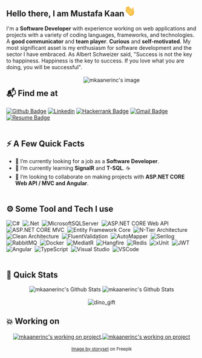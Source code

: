<h2>Hello there, I am Mustafa Kaan<img src="https://raw.githubusercontent.com/ABSphreak/ABSphreak/master/gifs/Hi.gif" width="30px" height="30px"></h2>

I'm a **Software Developer** with experience working on web applications and projects with a variety of coding languages, frameworks, and technologies. A **good communicator** and **team player**. **Curious** and **self-motivated**. My most significant asset is my enthusiasm for software development and the sector I have embraced. As Albert Schweizer said, "Success is not the key to happiness. Happiness is the key to success. If you love what you are doing, you will be successful".
<br></br>
<img align="right" src="https://drive.google.com/uc?id=1NU1xXSu9i_CMg1BNA5jwVtxnQoRq9f5N" width='300' alt="mkaanerinc's image"/>

## 📬 Find me at
[![Github Badge](http://img.shields.io/badge/-Github-black?style=for-the-badge&logo=github&link=https://github.com/mkaanerinc/)](https://github.com/mkaanerinc/) 
[![Linkedin](https://img.shields.io/badge/linkedin-%230077B5.svg?style=for-the-badge&logo=Linkedin&logoColor=white&link=https://www.linkedin.com/in/mkaanerinc/)](https://www.linkedin.com/in/mkaanerinc)
[![Hackerrank Badge](https://img.shields.io/badge/-Hackerrank-2EC866?style=for-the-badge&logo=HackerRank&logoColor=white&link=https://www.hackerrank.com/mkaanerinc)](https://www.hackerrank.com/mkaanerinc)
[![Gmail Badge](https://img.shields.io/badge/-Gmail-d14836?style=for-the-badge&logo=Gmail&logoColor=white&link=mailto:mkaanerinc@gmail.com)](mailto:mkaanerinc@gmail.com)
[![Resume Badge](https://img.shields.io/badge/-Resume-d14836?style=for-the-badge&logo=Resume&logoColor=white&link=https://drive.google.com/file/d/1hL6DNCPQsAB-R0wVLckbKBcoliFRkazi/view?usp=sharing)](https://drive.google.com/file/d/1hL6DNCPQsAB-R0wVLckbKBcoliFRkazi/view?usp=sharing)
<br></br>
## ⚡️ A Few Quick Facts

- 🔭 I’m currently looking for a job as a **Software Developer**.
- 🌱 I’m currently learning **SignalR** and **T-SQL**. ☕
- 👯 I’m looking to collaborate on making projects with **ASP.NET CORE Web API / MVC and Angular**.
<br></br>
 ## ⚙️ Some Tool and Tech I use
  ![C#](https://img.shields.io/badge/c%23-%23239120.svg?style=for-the-badge&logo=csharp&logoColor=white)&nbsp;
  ![.Net](https://img.shields.io/badge/.NET-5C2D91?style=for-the-badge&logo=.net&logoColor=white)&nbsp;
  ![MicrosoftSQLServer](https://img.shields.io/badge/Microsoft%20SQL%20Server-CC2927?style=for-the-badge&logo=microsoft%20sql%20server&logoColor=white)&nbsp;
  ![ASP.NET CORE Web API](https://img.shields.io/badge/ASP.NET%20CORE%20Web%20API-02569B.svg?&style=for-the-badge&logo=rest&logoColor=white)&nbsp;
  ![ASP.NET CORE MVC](https://img.shields.io/badge/ASP.NET%20CORE%20MVC-02569B.svg?&style=for-the-badge&logo=rest&logoColor=white)&nbsp;
  ![Entity Framework Core](https://img.shields.io/badge/Entity%20Framework%20Core-02569B.svg?&style=for-the-badge&logo=rest&logoColor=white)&nbsp;
  ![N-Tier Architecture](https://img.shields.io/badge/N%20Tier%20Architecture-02569B.svg?&style=for-the-badge&logo=rest&logoColor=white)&nbsp;
  ![Clean Architecture](https://img.shields.io/badge/Clean%20Architecture-02569B.svg?&style=for-the-badge&logo=rest&logoColor=white)&nbsp;
  ![FluentValidation](https://img.shields.io/badge/FluentValidation-F80000?style=for-the-badge&logo=fluentvalidation&logoColor=white)&nbsp;
  ![AutoMapper](https://img.shields.io/badge/AutoMapper-F80000?style=for-the-badge&logo=automapper&logoColor=white)&nbsp;
  ![Serilog](https://img.shields.io/badge/Serilog-F80000?style=for-the-badge&logo=serilog&logoColor=white)&nbsp;
  ![RabbitMQ](https://img.shields.io/badge/RabbitMQ-FF6600?style=for-the-badge&logo=rabbitmq&logoColor=white)&nbsp;
  ![Docker](https://img.shields.io/badge/Docker-%230db7ed.svg?style=for-the-badge&logo=docker&logoColor=white)&nbsp;
  ![MediatR](https://img.shields.io/badge/MediatR-F80000?style=for-the-badge&logo=mediatr&logoColor=white)&nbsp;
  ![Hangfire](https://img.shields.io/badge/Hangfire-F80000?style=for-the-badge&logo=hangfire&logoColor=white)&nbsp;
  ![Redis](https://img.shields.io/badge/Redis-F80000?style=for-the-badge&logo=redis&logoColor=white)&nbsp;
  ![xUnit](https://img.shields.io/badge/xUnit-F80000?style=for-the-badge&logo=xunit&logoColor=white)&nbsp;
  ![JWT](https://img.shields.io/badge/JWT-black?style=for-the-badge&logo=JSON%20web%20tokens)&nbsp;
  ![Angular](https://img.shields.io/badge/Angular-%23DD0031.svg?style=for-the-badge&logo=angular&logoColor=white)&nbsp;
  ![TypeScript](https://img.shields.io/badge/TypeScript-%23007ACC.svg?style=for-the-badge&logo=typescript&logoColor=white)&nbsp;
  ![Visual Studio](https://img.shields.io/badge/Visual%20Studio-5C2D91.svg?style=for-the-badge&logo=visual-studio&logoColor=white)&nbsp;
  ![VSCode](https://img.shields.io/badge/VSCODE-007ACC.svg?&style=for-the-badge&logo=visual-studio-code)&nbsp;
<br></br>
## 🚀 Quick Stats

<p align="center">
<img width="50%" height="150" src="https://github-readme-stats.vercel.app/api?username=mkaanerinc&show_icons=true&line_height=21&theme=react" alt="mkaanerinc's Github Stats" />
<img width="35%" height="150" src="https://github-readme-stats.vercel.app/api/top-langs/?username=mkaanerinc&theme=react&line_height=27&layout=compact" alt="mkaanerinc's Github Stats" /> 
<br></br>

<img src="https://github.com/SP-XD/SP-XD/blob/main/images/dino_rounded.gif?raw=true" href="https://github.com/SP-XD" alt="dino_gift"/>

## 💥 Working on

<p align="center">
<a href="https://github.com/mkaanerinc/RentACar-with-Clean-Architecture">
  <img align="center" src="https://github-readme-stats.vercel.app/api/pin/?username=mkaanerinc&repo=RentACar-with-Clean-Architecture&show_owner=true&theme=react" alt="mkaanerinc's working on project"/>
</a>
<a href="https://github.com/mkaanerinc/RentACar-Core.Packages">
  <img align="center" src="https://github-readme-stats.vercel.app/api/pin/?username=mkaanerinc&repo=RentACar-Core.Packages&show_owner=true&theme=react" alt="mkaanerinc's working on project"/>
</a>
<br></br>
<sup><a href="https://www.freepik.com/free-vector/code-typing-concept-illustration_10259340.htm#page=2&position=20&from_view=author&uuid=a3f4a5d3-58c4-4fa2-8df8-d9a1ff853fd0">Image by storyset</a> on Freepik</sup>
